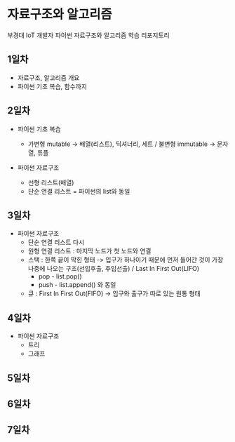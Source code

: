 # 자료구조와 알고리즘
부경대 IoT 개발자 파이썬 자료구조와 알고리즘 학습 리포지토리

## 1일차
- 자료구조, 알고리즘 개요
- 파이썬 기초 복습, 함수까지

## 2일차
- 파이썬 기초 복습
    - 가변형 mutable -> 배열(리스트), 딕셔너리, 세트 / 불변형 immutable -> 문자열, 튜플

- 파이썬 자료구조
    - 선형 리스트(배열)
    - 단순 연결 리스트 = 파이썬의 list와 동일 

## 3일차
- 파이썬 자료구조
    - 단순 연결 리스트 다시
    - 원형 연결 리스트 : 마지막 노드가 첫 노드와 연결
    - 스택 : 한쪽 끝이 막힌 형태 -> 입구가 하나이기 때문에 먼저 들어간 것이 가장 나중에 나오는 구조(선입후출, 후입선출) / Last In First Out(LIFO)
        - pop - list.pop()
        - push - list.append() 와 동일
    - 큐 : First In First Out(FIFO) -> 입구와 출구가 따로 있는 원통 형태
        

## 4일차
- 파이썬 자료구조
    - 트리
    - 그래프

## 5일차

## 6일차

## 7일차